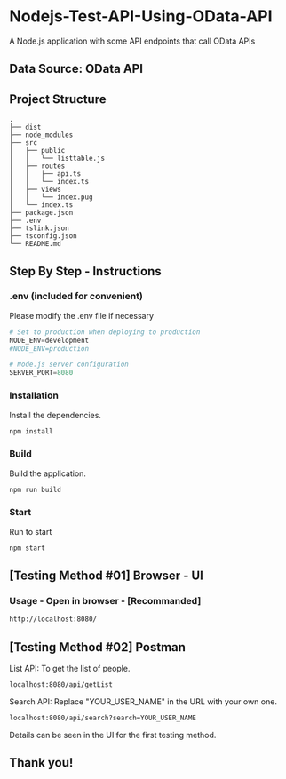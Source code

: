 # Nodejs-Test-API-Using-OData-API
A Node.js application with some API endpoints that call OData APIs
## Data Source: OData API

## Project Structure 
```
. 
├── dist 
├── node_modules
├── src
│   ├── public
│   │   └── listtable.js
│   ├── routes 
│   │   ├── api.ts
│   │   └── index.ts
│   ├── views
│   │   └── index.pug
│   └── index.ts 
├── package.json 
├── .env 
├── tslink.json 
├── tsconfig.json
└── README.md
```



## Step By Step - Instructions 

### .env (included for convenient)
Please modify the .env file if necessary
```python
# Set to production when deploying to production
NODE_ENV=development
#NODE_ENV=production

# Node.js server configuration
SERVER_PORT=8080
```
### Installation
Install the dependencies. 
```bash
npm install
```
### Build
Build the application.
```bash
npm run build
```
### Start
Run to start
```bash
npm start
```
## [Testing Method #01] Browser - UI
### Usage - Open in browser - [Recommanded]
```bash
http://localhost:8080/
```

## [Testing Method #02] Postman 
List API: To get the list of people.

```bash
localhost:8080/api/getList
```
Search API: Replace "YOUR_USER_NAME" in the URL with your own one.
```bash
localhost:8080/api/search?search=YOUR_USER_NAME
```
Details can be seen in the UI for the first testing method.
## Thank you!
